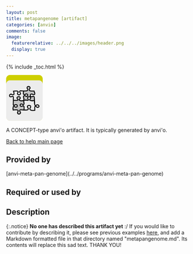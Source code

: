 ```yaml
---
layout: post
title: metapangenome [artifact]
categories: [anvio]
comments: false
image:
  featurerelative: ../../../images/header.png
  display: true
---
```



{% include _toc.html %}


<img src="../../images/icons/CONCEPT.png" alt="CONCEPT" style="width:100px; border:none" />

A CONCEPT-type anvi'o artifact. It is typically generated by anvi'o.

[Back to help main page](../../)

## Provided by


<p style="text-align: left" markdown="1"><span class="artifact-p">[anvi-meta-pan-genome](../../programs/anvi-meta-pan-genome)</span></p>


## Required or used by

<p style="text-align: left" markdown="1"></p>

## Description

{:.notice}
**No one has described this artifact yet** :/ If you would like to contribute by describing it, please see previous examples [here](https://github.com/merenlab/anvio/tree/master/anvio/docs/artifacts), and add a Markdown formatted file in that directory named "metapangenome.md". Its contents will replace this sad text. THANK YOU!

